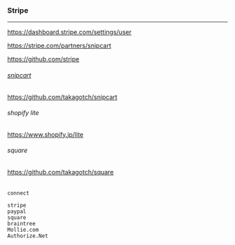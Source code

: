 ### Stripe
---
https://dashboard.stripe.com/settings/user


https://stripe.com/partners/snipcart


https://github.com/stripe

###### [snipcart](https://github.com/takagotch/snipcart)
https://github.com/takagotch/snipcart

###### shopify lite
https://www.shopify.jp/lite

###### square
https://github.com/takagotch/square

######

```
connect

stripe
paypal
square
braintree
Mollie.com
Authorize.Net
```


```
```


```
```


```
```





